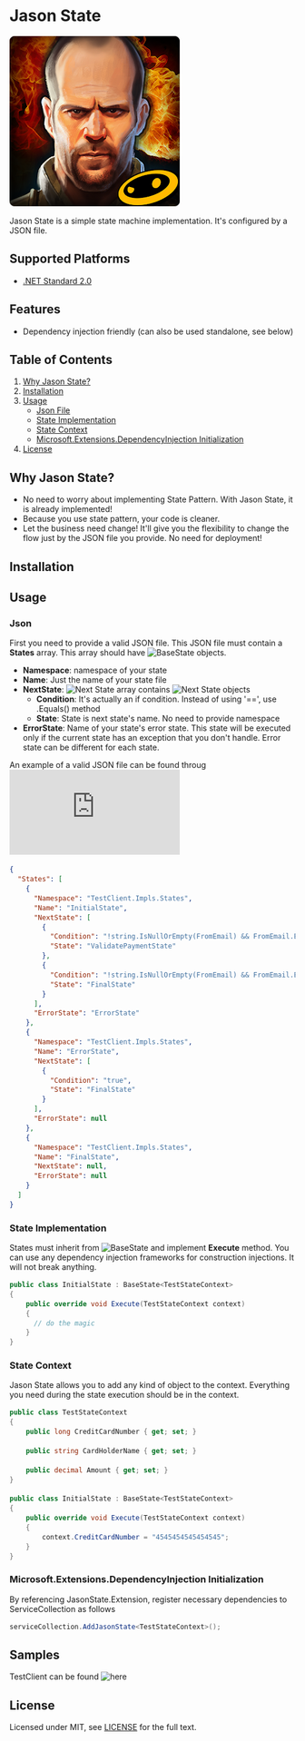 # Jason State

![Jason Statham](https://raw.githubusercontent.com/akselarzuman/state-machine/dev/misc/logo.jpg)

Jason State is a simple state machine implementation. It's configured by a JSON file.

## Supported Platforms

* [.NET Standard 2.0](https://docs.microsoft.com/en-us/dotnet/standard/net-standard)

## Features

* Dependency injection friendly (can also be used standalone, see below)

## Table of Contents

1. [Why Jason State?](https://github.com/akselarzuman/state-machine#why-jason-state)
2. [Installation](https://github.com/akselarzuman/state-machine#installation)
3. [Usage](https://github.com/akselarzuman/state-machine#usage)
    - [Json File](https://github.com/akselarzuman/state-machine#json)
    - [State Implementation](https://github.com/akselarzuman/state-machine#state-implementation)
    - [State Context](https://github.com/akselarzuman/state-machine#state-context)
    - [Microsoft.Extensions.DependencyInjection Initialization](https://github.com/akselarzuman/state-machine#microsoftextensionsdependencyinjection-initialization)
4. [License](https://github.com/akselarzuman/state-machine#license)

## Why Jason State?

- No need to worry about implementing State Pattern. With Jason State, it is already implemented!
- Because you use state pattern, your code is cleaner.
- Let the business need change! It'll give you the flexibility to change the flow just by the JSON file you provide. No need for deployment!

## Installation

## Usage
### Json
First you need to provide a valid JSON file.
This JSON file must contain a **States** array. This array should have ![BaseState](https://github.com/akselarzuman/state-machine/blob/master/src/JasonState/Models/BaseState.cs) objects.
* **Namespace**: namespace of your state
* **Name**: Just the name of your state file
* **NextState**: ![Next State](https://github.com/akselarzuman/state-machine/blob/master/src/JasonState/Models/NextState.cs) array contains ![Next State](https://github.com/akselarzuman/state-machine/blob/master/src/JasonState/Models/NextState.cs) objects
  * __Condition__: It's actually an if condition. Instead of using '==', use .Equals() method
  * __State__: State is next state's name. No need to provide namespace
* **ErrorState**: Name of your state's error state. This state will be executed only if the current state has an exception that you don't handle. Error state can be different for each state.

An example of a valid JSON file can be found throug ![here](https://github.com/akselarzuman/state-machine/blob/master/src/TestClient/Files/StateMachine.json)

```json
{
  "States": [
    {
      "Namespace": "TestClient.Impls.States",
      "Name": "InitialState",
      "NextState": [
        {
          "Condition": "!string.IsNullOrEmpty(FromEmail) && FromEmail.Equals(\"aksel@test.com\")",
          "State": "ValidatePaymentState"
        },
        {
          "Condition": "!string.IsNullOrEmpty(FromEmail) && FromEmail.Equals(\"test@test.com\")",
          "State": "FinalState"
        }
      ],
      "ErrorState": "ErrorState"
    },
    {
      "Namespace": "TestClient.Impls.States",
      "Name": "ErrorState",
      "NextState": [
        {
          "Condition": "true",
          "State": "FinalState"
        }
      ],
      "ErrorState": null
    },
    {
      "Namespace": "TestClient.Impls.States",
      "Name": "FinalState",
      "NextState": null,
      "ErrorState": null
    }
  ]
}
```

### State Implementation

States must inherit from ![BaseState](https://github.com/akselarzuman/state-machine/blob/master/src/JasonState/Models/BaseState.cs) and implement **Execute** method. You can use any dependency injection frameworks for construction injections. It will not break anything.

```csharp
public class InitialState : BaseState<TestStateContext>
{
    public override void Execute(TestStateContext context)
    {
      // do the magic
    }
}
```

### State Context

Jason State allows you to add any kind of object to the context. Everything you need during the state execution should be in the context.

```csharp
public class TestStateContext
{
    public long CreditCardNumber { get; set; }

    public string CardHolderName { get; set; }

    public decimal Amount { get; set; }
}

public class InitialState : BaseState<TestStateContext>
{
    public override void Execute(TestStateContext context)
    {
        context.CreditCardNumber = "4545454545454545";
    }
}
```

### Microsoft.Extensions.DependencyInjection Initialization

By referencing JasonState.Extension, register necessary dependencies to ServiceCollection as follows
```csharp
serviceCollection.AddJasonState<TestStateContext>();
```

## Samples

TestClient can be found ![here](https://github.com/akselarzuman/state-machine/tree/master/src/TestClient)

## License
Licensed under MIT, see [LICENSE](LICENSE) for the full text.
